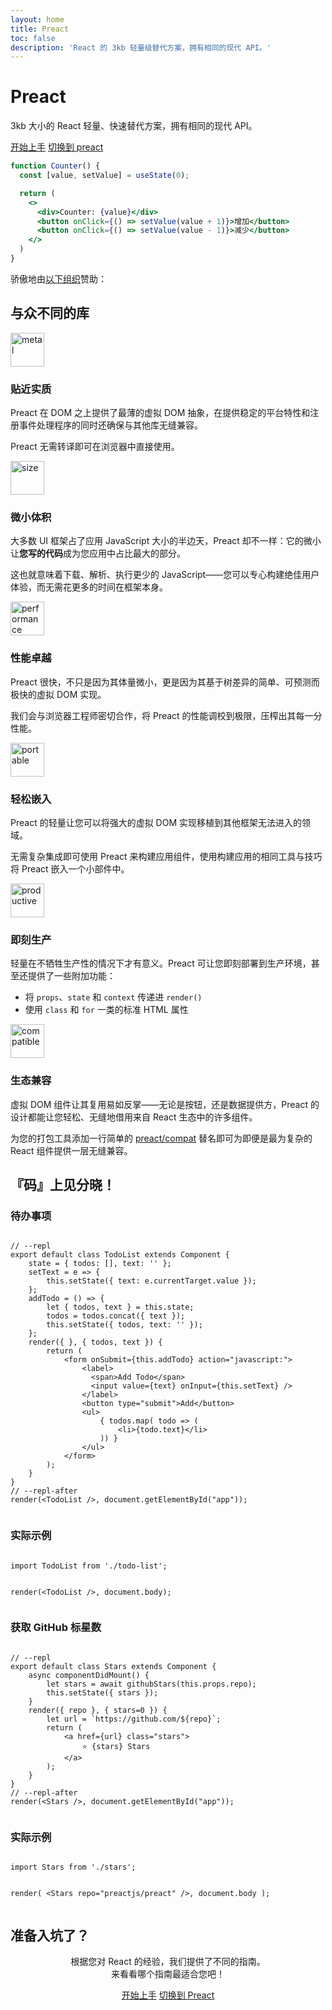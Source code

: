 ```yaml
---
layout: home
title: Preact
toc: false
description: 'React 的 3kb 轻量级替代方案，拥有相同的现代 API。'
---
```



<jumbotron>
    <h1>
        <logo height="1.5em" title="Preact" text inverted>Preact</logo>
    </h1>
    <p class="tagline">3kb 大小的 React 轻量、快速替代方案，拥有相同的现代 API。</p>
    <p class="intro-buttons">
        <a href="/guide/v10/getting-started" class="btn primary">开始上手</a>
        <a href="/guide/v10/switching-to-preact" class="btn secondary">切换到 preact</a>
    </p>
</jumbotron>

```jsx
function Counter() {
  const [value, setValue] = useState(0);

  return (
    <>
      <div>Counter: {value}</div>
      <button onClick={() => setValue(value + 1)}>增加</button>
      <button onClick={() => setValue(value - 1)}>减少</button>
    </>
  )
}
```

<section class="sponsors">
  <p>骄傲地由<a href="https://opencollective.com/preact">以下组织</a>赞助：</p>
  <sponsors></sponsors>
</section>

<section class="home-top">
    <h2>与众不同的库</h2>
</section>

<section class="home-section">
  <img src="/assets/home/metal.svg" alt="metal" loading="lazy" width="54" height="54">

  <div>
    <h3>贴近实质</h3>
    <p>
      Preact 在 DOM 之上提供了最薄的虚拟 DOM 抽象，在提供稳定的平台特性和注册事件处理程序的同时还确保与其他库无缝兼容。
    </p>
    <p>
      Preact 无需转译即可在浏览器中直接使用。
    </p>
  </div>
</section>


<section class="home-section">
  <img src="/assets/home/size.svg" alt="size" loading="lazy" width="54" height="54">

  <div>
    <h3>微小体积</h3>
    <p>
    大多数 UI 框架占了应用 JavaScript 大小的半边天，Preact 却不一样：它的微小让<b>您写的代码</b>成为您应用中占比最大的部分。
    </p>
    <p>
      这也就意味着下载、解析、执行更少的 JavaScript——您可以专心构建绝佳用户体验，而无需花更多的时间在框架本身。
    </p>
  </div>
</section>


<section class="home-section">
  <img src="/assets/home/performance.svg" alt="performance" loading="lazy" width="54" height="54">

  <div>
    <h3>性能卓越</h3>
    <p>
      Preact 很快，不只是因为其体量微小，更是因为其基于树差异的简单、可预测而极快的虚拟 DOM 实现。
    </p>
    <p>
      我们会与浏览器工程师密切合作，将 Preact 的性能调校到极限，压榨出其每一分性能。
    </p>
  </div>
</section>


<section class="home-section">
  <img src="/assets/home/portable.svg" alt="portable" loading="lazy" width="54" height="54">

  <div>
    <h3>轻松嵌入</h3>
    <p>
      Preact 的轻量让您可以将强大的虚拟 DOM 实现移植到其他框架无法进入的领域。
    </p>
    <p>
      无需复杂集成即可使用 Preact 来构建应用组件，使用构建应用的相同工具与技巧将 Preact 嵌入一个小部件中。
    </p>
  </div>
</section>


<section class="home-section">
  <img src="/assets/home/productive.svg" alt="productive" loading="lazy" width="54" height="54">

  <div>
    <h3>即刻生产</h3>
    <p>
      轻量在不牺牲生产性的情况下才有意义。Preact 可让您即刻部署到生产环境，甚至还提供了一些附加功能：
    </p>
    <ul>
      <li>将 <code>props</code>、<code>state</code> 和 <code>context</code> 传递进 <code>render()</code></li>
      <li>使用 <code>class</code> 和 <code>for</code> 一类的标准 HTML 属性</li>
    </ul>
  </div>
</section>


<section class="home-section">
  <img src="/assets/home/compatible.svg" alt="compatible" loading="lazy" width="54" height="54">

  <div>
    <h3>生态兼容</h3>
    <p>
      虚拟 DOM 组件让其复用易如反掌——无论是按钮，还是数据提供方，Preact 的设计都能让您轻松、无缝地借用来自 React 生态中的许多组件。
    </p>
    <p>
      为您的打包工具添加一行简单的 <a href="/guide/v10/switching-to-preact#how-to-alias-preact-compat">preact/compat</a> 替名即可为即便是最为复杂的 React 组件提供一层无缝兼容。
    </p>
  </div>
</section>


<section class="home-top">
    <h2>『码』上见分晓！</h2>
</section>


<section class="home-split">
    <div>
        <h3>待办事项</h3>
        <pre><code class="lang-jsx">
// --repl
export default class TodoList extends Component {
    state = { todos: [], text: '' };
    setText = e =&gt; {
        this.setState({ text: e.currentTarget.value });
    };
    addTodo = () =&gt; {
        let { todos, text } = this.state;
        todos = todos.concat({ text });
        this.setState({ todos, text: '' });
    };
    render({ }, { todos, text }) {
        return (
            &lt;form onSubmit={this.addTodo} action="javascript:"&gt;
                &lt;label&gt;
                  &lt;span&gt;Add Todo&lt;/span&gt;
                  &lt;input value={text} onInput={this.setText} /&gt;
                &lt;/label&gt;
                &lt;button type="submit"&gt;Add&lt;/button&gt;
                &lt;ul&gt;
                    { todos.map( todo =&gt; (
                        &lt;li&gt;{todo.text}&lt;/li&gt;
                    )) }
                &lt;/ul&gt;
            &lt;/form&gt;
        );
    }
}
// --repl-after
render(&lt;TodoList /&gt;, document.getElementById("app"));
        </code></pre>
    </div>
    <div>
        <h3>实际示例</h3>
        <pre repl="false"><code class="lang-jsx">
import TodoList from './todo-list';

render(&lt;TodoList /&gt;, document.body);
        </code></pre>
        <div class="home-demo">
            <todo-list></todo-list>
        </div>
    </div>
</section>

<section class="home-split">
    <div>
        <h3>获取 GitHub 标星数</h3>
        <pre><code class="lang-jsx">
// --repl
export default class Stars extends Component {
    async componentDidMount() {
        let stars = await githubStars(this.props.repo);
        this.setState({ stars });
    }
    render({ repo }, { stars=0 }) {
        let url = `https://github.com/${repo}`;
        return (
            &lt;a href={url} class="stars"&gt;
                ⭐️ {stars} Stars
            &lt;/a&gt;
        );
    }
}
// --repl-after
render(&lt;Stars /&gt;, document.getElementById("app"));
        </code></pre>
    </div>
    <div>
        <h3>实际示例</h3>
        <pre repl="false"><code class="lang-jsx">
import Stars from './stars';

render(
    &lt;Stars repo="preactjs/preact" /&gt;,
    document.body
);
        </code></pre>
        <div class="home-demo">
            <github-stars simple user="preactjs" repo="preact"></github-stars>
        </div>
    </div>
</section>


<section class="home-top">
    <h2>准备入坑了？</h2>
</section>


<section style="text-align:center;">
    <p>
        根据您对 React 的经验，我们提供了不同的指南。
        <br>
        来看看哪个指南最适合您吧！
    </p>
    <p>
        <a href="/guide/v10/getting-started" class="btn primary">开始上手</a>
        <a href="/guide/v10/switching-to-preact" class="btn secondary">切换到 Preact</a>
    </p>
</section>
